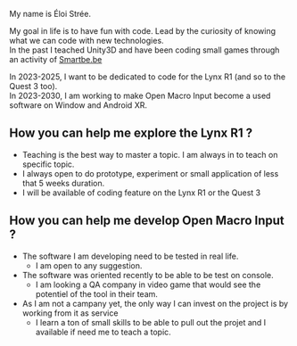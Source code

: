 My name is Éloi Strée.

My goal in life is to have fun with code.
Lead by the curiosity of knowing what we can code with new technologies.  
In the past I teached Unity3D and have been coding small games through an activity of [Smartbe.be](https://smartbe.be/en) 

In 2023-2025, I want to be dedicated to code for the Lynx R1 (and so to the Quest 3 too).  
In 2023-2030, I am working to make Open Macro Input become a used software on Window and Android XR. 



## How you can help me explore the Lynx R1 ?

- Teaching is the best way to master a topic. I am always in to teach on specific topic.
- I always open to do prototype, experiment or small application of less that 5 weeks duration.
- I will be available of coding feature on the Lynx R1 or the Quest 3

## How you can help me develop Open Macro Input ?

- The software I am developing need to be tested in real life.
  - I am open to any suggestion.
- The software was oriented recently to be able to be test on console.
  - I am looking a QA company in video game that would see the potentiel of the tool in their team.
- As I am not a campany yet, the only way I can invest on the project is by working from it as service
   - I learn a ton of small skills to be able to pull out the projet and I available if need me to teach a topic. 



